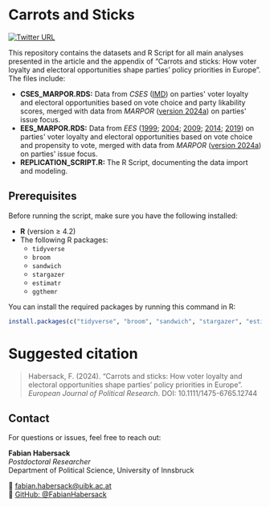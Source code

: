 # Carrots and Sticks


[![Twitter URL](https://img.shields.io/twitter/follow/FabianHabersack?style=social)](https://twitter.com/FabianHabersack)



This repository contains the datasets and R Script for all main analyses presented in the article and the appendix of “Carrots and sticks: How voter loyalty and electoral opportunities shape parties’ policy priorities in Europe”. The files include:
- **CSES_MARPOR.RDS:** Data from *CSES* ([IMD](https://doi.org/10.7804/cses.imd.2024-02-27)) on parties' voter loyalty and electoral opportunities based on vote choice and party likability scores, merged with data from *MARPOR* ([version 2024a](https://manifesto-project.wzb.eu/datasets)) on parties' issue focus.
- **EES_MARPOR.RDS:** Data from *EES* ([1999](https://doi.org/10.17026/dans-z9j-vy6m); [2004](https://doi.org/10.4232/1.10086); [2009](https://doi.org/10.4232/1.11760); [2014](https://doi.org/10.4232/1.12628); [2019](https://doi.org/10.4232/1.13473)) on parties' voter loyalty and electoral opportunities based on vote choice and propensity to vote, merged with data from *MARPOR* ([version 2024a](https://manifesto-project.wzb.eu/datasets)) on parties' issue focus.
- **REPLICATION_SCRIPT.R:** The R Script, documenting the data import and modeling.


## Prerequisites

Before running the script, make sure you have the following installed:

- **R** (version ≥ 4.2)
- The following R packages:
  - `tidyverse`
  - `broom`
  - `sandwich`
  - `stargazer`
  - `estimatr`
  - `ggthemr`

You can install the required packages by running this command in R:

```r
install.packages(c("tidyverse", "broom", "sandwich", "stargazer", "estimatr", "ggthemr"))
```



# Suggested citation 
> Habersack, F. (2024). “Carrots and sticks: How voter loyalty and electoral opportunities shape parties’ policy priorities in Europe”. *European Journal of Political Research*.
> DOI: 10.1111/1475-6765.12744



## Contact
For questions or issues, feel free to reach out:

**Fabian Habersack**  
*Postdoctoral Researcher*  
Department of Political Science, University of Innsbruck  

📧 [fabian.habersack@uibk.ac.at](mailto:fabian.habersack@uibk.ac.at)  
🐙 [GitHub: @FabianHabersack](https://github.com/FabianHabersack)
